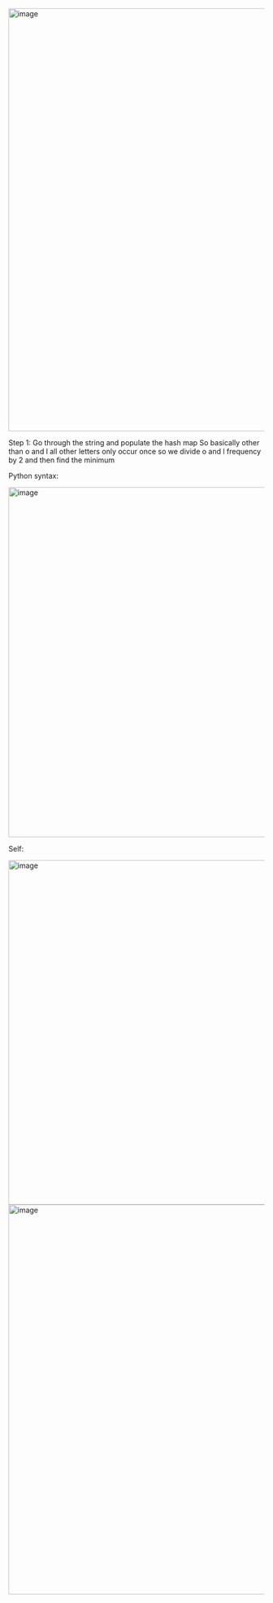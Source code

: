 
<img width="831" alt="image" src="https://github.com/user-attachments/assets/b220311f-eea4-4b57-8e08-229df750c8d0">

Step 1: Go through the string and populate the hash map
So basically other than o and l all other letters only occur once so we divide o and l frequency by 2 and then find the minimum



Python syntax:

<img width="688" alt="image" src="https://github.com/user-attachments/assets/455fb66d-d086-4f59-a804-3845c2920809">



Self:

<img width="677" alt="image" src="https://github.com/user-attachments/assets/ef256323-9e84-4928-8d9b-8512319c0d03">


<img width="766" alt="image" src="https://github.com/user-attachments/assets/a5b6cf1f-2035-4c82-9be2-02c785a12934">
